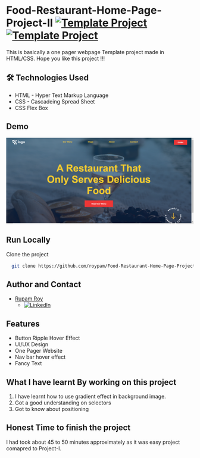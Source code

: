 # Food-Restaurant-Home-Page-Project-II [![Template Project](https://img.shields.io/badge/Template-Project-yellow)](http://www.gnu.org/licenses/agpl-3.0) [![Template Project](https://img.shields.io/badge/Technologies%20-HTML%2FCSS-brightgreen)](http://www.gnu.org/licenses/agpl-3.0)

This is basically a one pager webpage Template project made in HTML/CSS.
Hope you like this project !!!


## 🛠 Technologies Used
  - HTML - Hyper Text Markup Language
  - CSS - Cascadeing Spread Sheet
  - CSS Flex Box

## Demo
<img width="960" alt="" src="https://raw.githubusercontent.com/roypam/Food-Restaurant-Home-Page-Project-II/main/Project%20II.png">


## Run Locally

Clone the project

```bash
  git clone https://github.com/roypam/Food-Restaurant-Home-Page-Project-II.git
```

## Author and Contact
- [Rupam Roy](https://www.github.com/roypam)
    - [![LinkedIn](https://img.shields.io/badge/LinkedIn-0A66C2?style=for-the-badge&logo=LinkedIn&logoColor=white)](https://www.linkedin.com/in/rupam-roy-931848213/)

## Features

- Button Ripple Hover Effect
- UI/UX Design
- One Pager Website
- Nav bar hover effect
- Fancy Text

## What I have learnt By working on this project
1. I have learnt how to use gradient effect in background image.
2. Got a good understanding on selectors
3. Got to know about positioning


## Honest Time to finish the project

I had took about 45 to 50 minutes approximately as it was easy project comapred to Project-I.
